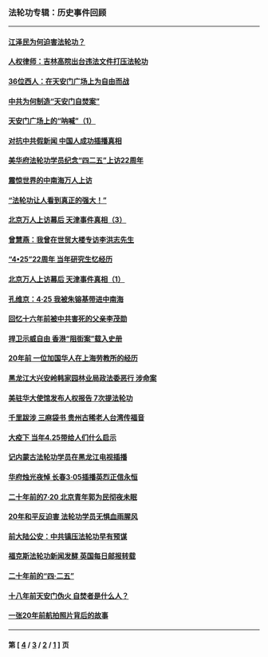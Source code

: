 ### 法轮功专辑：历史事件回顾
---
#### [江泽民为何迫害法轮功？](../../pages/nf5793/n13876324.md?06050430) 
#### [人权律师：吉林高院出台违法文件打压法轮功](../../pages/nf5793/n13825665.md?06050430) 
#### [36位西人：在天安门广场上为自由而战](../../pages/nf5793/n13390029.md?06050430) 
#### [中共为何制造“天安门自焚案”](../../pages/nf5793/n13183270.md?06050430) 
#### [天安门广场上的“呐喊”（1）](../../pages/nf5793/n13105277.md?06050430) 
#### [对抗中共假新闻 中国人成功插播真相](../../pages/nf5793/n12910618.md?06050430) 
#### [美华府法轮功学员纪念“四二五”上访22周年](../../pages/nf5793/n12904445.md?06050430) 
#### [震惊世界的中南海万人上访](../../pages/nf5793/n12903976.md?06050430) 
#### [“法轮功让人看到真正的强大！”](../../pages/nf5793/n12903195.md?06050430) 
#### [北京万人上访幕后 天津事件真相（3）](../../pages/nf5793/n12902807.md?06050430) 
#### [曾慧燕：我曾在世贸大楼专访李洪志先生](../../pages/nf5793/n12898729.md?06050430) 
#### [“4•25”22周年 当年研究生忆经历](../../pages/nf5793/n12894152.md?06050430) 
#### [北京万人上访幕后 天津事件真相（1）](../../pages/nf5793/n12885174.md?06050430) 
#### [孔维京：4·25 我被朱镕基带进中南海](../../pages/nf5793/n12864987.md?06050430) 
#### [回忆十六年前被中共害死的父亲李茂勋](../../pages/nf5793/n12880270.md?06050430) 
#### [捍卫示威自由 香港“阻街案”载入史册](../../pages/nf5793/n12811245.md?06050430) 
#### [20年前 一位加国华人在上海劳教所的经历](../../pages/nf5793/n12707932.md?06050430) 
#### [黑龙江大兴安岭韩家园林业局政法委恶行 涉命案](../../pages/nf5793/n12622815.md?06050430) 
#### [美驻华大使馆发布人权报告 7次提法轮功](../../pages/nf5793/n12520541.md?06050430) 
#### [千里跋涉 三麻袋书 贵州古稀老人台湾传福音](../../pages/nf5793/n12198750.md?06050430) 
#### [大疫下 当年4.25带给人们什么启示](../../pages/nf5793/n12058565.md?06050430) 
#### [记内蒙古法轮功学员在黑龙江电视插播](../../pages/nf5793/n11699194.md?06050430) 
#### [华府烛光夜悼 长春3·05插播英烈正信永恒](../../pages/nf5793/n11397432.md?06050430) 
#### [二十年前的7·20 北京青年郭为民彻夜未眠](../../pages/nf5793/n11354195.md?06050430) 
#### [20年和平反迫害 法轮功学员无惧血雨腥风](../../pages/nf5793/n11348279.md?06050430) 
#### [前大陆公安：中共镇压法轮功早有预谋](../../pages/nf5793/n11352168.md?06050430) 
#### [福克斯法轮功新闻发酵  英国每日邮报转载](../../pages/nf5793/n11285952.md?06050430) 
#### [二十年前的“四·二五”](../../pages/nf5793/n11207639.md?06050430) 
#### [十八年前天安门伪火 自焚者是什么人？](../../pages/nf5793/n10996556.md?06050430) 
#### [一张20年前航拍照片背后的故事](../../pages/nf5793/n10693797.md?06050430) 

---
#### 第 [ [4](./4.md?06050430) / [3](./3.md?06050430) / [2](./2.md?06050430) / [1](./1.md?06050430) ] 页
